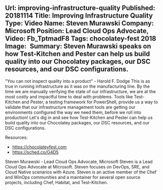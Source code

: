 Url: improving-infrastructure-quality
Published: 20181114
Title: Improving Infrastructure Quality
Type: Video
Name: Steven Murawski
Company: Microsoft
Position: Lead Cloud Ops Advocate,
Video: Fb_TptmadF8
Tags: chocolatey-fest 2018
Image: <img class="lazy" src="data:image/gif;base64,R0lGODlhAQABAIAAAAAAAP///yH5BAEAAAAALAAAAAABAAEAAAIBRAA7" data-src="/content/images/videos/03-12.jpg" alt="Improving Infrastructure Quality" title="Improving Infrastructure Quality" />
Summary: Steven Murawski speaks on how Test-Kitchen and Pester can help us build quality into our Chocolatey packages, our DSC resources, and our DSC configurations.
---
"You can not inspect quality into a product" - Harold F. Dodge
This is as true in running infrastructure as it was on the manufacturing line. By the time we are manually verifying the state of our infrastructure, we are at the most costly and impactful time to deal with problems. Tools like Test-Kitchen and Pester, a testing framework for PowerShell, provide us a way to validate that our infrastructure management tools are getting our environments configured the way we need them, before we roll into production! Let's dig in and see how Test-Kitchen and Pester can help us build quality into our Chocolatey packages, our DSC resources, and our DSC configurations.

Resources:
* https://chocolateyfest.com
* https://sched.co/G4D5


Steven Murawski - Lead Cloud Ops Advocate, Microsoft
Steven is a Lead Cloud Ops Advocate at Microsoft. Steven focuses on DevOps, SRE, and Cloud Native scenarios with Azure. Steven is an active member of the Chef and WinOps communities and a maintainer for several open source projects, including Chef, Habitat, and Test-Kitchen.